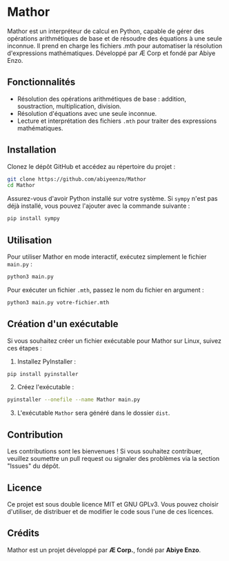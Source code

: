 # Mathor
Mathor est un interpréteur de calcul en Python, capable de gérer des opérations arithmétiques de base et de résoudre des équations à une seule inconnue. Il prend en charge les fichiers .mth pour automatiser la résolution d'expressions mathématiques. Développé par Æ Corp et fondé par Abiye Enzo.

## Fonctionnalités

- Résolution des opérations arithmétiques de base : addition, soustraction, multiplication, division.
- Résolution d'équations avec une seule inconnue.
- Lecture et interprétation des fichiers `.mth` pour traiter des expressions mathématiques.

## Installation

Clonez le dépôt GitHub et accédez au répertoire du projet :

```bash
git clone https://github.com/abiyeenzo/Mathor
cd Mathor
```

Assurez-vous d'avoir Python installé sur votre système. Si `sympy` n'est pas déjà installé, vous pouvez l'ajouter avec la commande suivante :

```bash
pip install sympy
```

## Utilisation

Pour utiliser Mathor en mode interactif, exécutez simplement le fichier `main.py` :

```bash
python3 main.py
```

Pour exécuter un fichier `.mth`, passez le nom du fichier en argument :

```bash
python3 main.py votre-fichier.mth
```

## Création d'un exécutable

Si vous souhaitez créer un fichier exécutable pour Mathor sur Linux, suivez ces étapes :

1. Installez PyInstaller :

```bash
pip install pyinstaller
```

2. Créez l'exécutable :

```bash
pyinstaller --onefile --name Mathor main.py
```

3. L'exécutable `Mathor` sera généré dans le dossier `dist`.

## Contribution

Les contributions sont les bienvenues ! Si vous souhaitez contribuer, veuillez soumettre un pull request ou signaler des problèmes via la section "Issues" du dépôt.

## Licence

Ce projet est sous double licence MIT et GNU GPLv3. Vous pouvez choisir d'utiliser, de distribuer et de modifier le code sous l'une de ces licences.

## Crédits

Mathor est un projet développé par **Æ Corp.**, fondé par **Abiye Enzo**.
